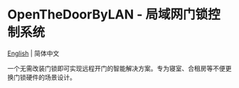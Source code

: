 # OpenTheDoorByLAN - 局域网门锁控制系统

[English](README.md) | 简体中文

一个无需改装门锁即可实现远程开门的智能解决方案。专为寝室、合租房等不便更换门锁硬件的场景设计。